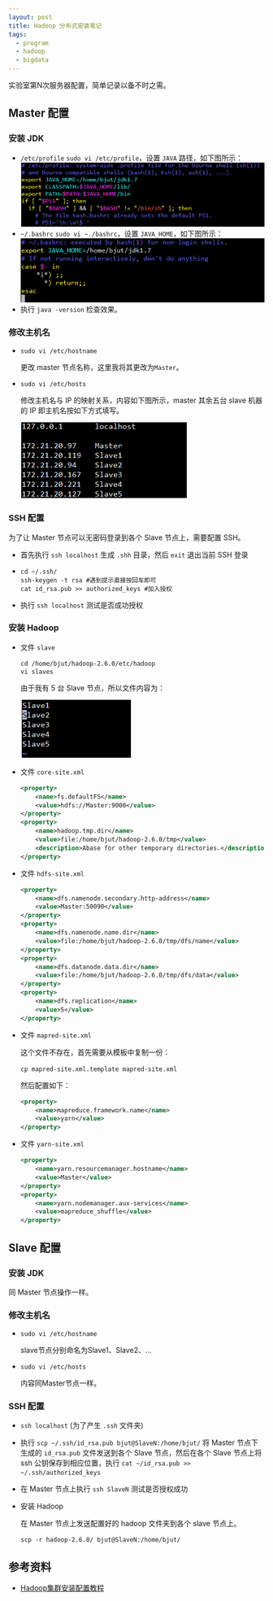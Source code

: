 ```yaml
---
layout: post
title: Hadoop 分布式安装笔记
tags: 
  - program
  - hadoop
  - bigdata
---
```


实验室第N次服务器配置，简单记录以备不时之需。

## Master 配置

### 安装 JDK

- `/etc/profile`
  `sudo vi /etc/profile`，设置 `JAVA` 路径，如下图所示：
  ![etcProfile](\media\files\2017\07\04\etcProfile.png)
- `~/.bashrc`
  `sudo vi ~./bashrc`，设置 `JAVA_HOME`，如下图所示：
  ![bashrc](\media\files\2017\07\04\bashrc.png)
- 执行 `java -version` 检查效果。

### 修改主机名

- `sudo vi /etc/hostname`

  更改 master 节点名称，这里我将其更改为`Master`。

- `sudo vi /etc/hosts`

  修改主机名与 IP 的映射关系，内容如下图所示，master 其余五台 slave 机器的 IP 即主机名按如下方式填写。

  ![modifyNameIP](\media\files\2017\07\04\modifyNameIP.png)

### SSH 配置

为了让 Master 节点可以无密码登录到各个 Slave 节点上，需要配置 SSH。

- 首先执行 `ssh localhost` 生成 `.shh` 目录，然后 `exit` 退出当前 SSH 登录

- ```shell
  cd ~/.ssh/
  ssh-keygen -t rsa #遇到提示直接按回车即可
  cat id_rsa.pub >> authorized_keys #加入授权
  ```

- 执行 `ssh localhost` 测试是否成功授权

### 安装 Hadoop

- 文件 `slave`

  ```shell
  cd /home/bjut/hadoop-2.6.0/etc/hadoop
  vi slaves
  ```

  由于我有 5 台 Slave 节点，所以文件内容为：

   ![slaves](\media\files\2017\07\04\slaves.png)

- 文件 `core-site.xml`

  ```xml
  <property>
      <name>fs.defaultFS</name>
      <value>hdfs://Master:9000</value>
  </property>
  <property>
      <name>hadoop.tmp.dir</name>
      <value>file:/home/bjut/hadoop-2.6.0/tmp</value>
      <description>Abase for other temporary directories.</description>
  </property>
  ```

- 文件 `hdfs-site.xml`

  ```xml
  <property>
      <name>dfs.namenode.secondary.http-address</name>
      <value>Master:50090</value>
  </property>
  <property>
      <name>dfs.namenode.name.dir</name>
      <value>file:/home/bjut/hadoop-2.6.0/tmp/dfs/name</value>
  </property>
  <property>
      <name>dfs.datanode.data.dir</name>
      <value>file:/home/bjut/hadoop-2.6.0/tmp/dfs/data</value>
  </property>
  <property>
      <name>dfs.replication</name>
      <value>5</value>
  </property>
  ```

- 文件 `mapred-site.xml`

  这个文件不存在，首先需要从模板中复制一份：

  `cp mapred-site.xml.template mapred-site.xml`

  然后配置如下：

  ```xml
  <property>
      <name>mapreduce.framework.name</name>
      <value>yarn</value>
  </property>
  ```

- 文件 `yarn-site.xml`

  ```xml
  <property>
      <name>yarn.resourcemanager.hostname</name>
      <value>Master</value>
  </property>
  <property>
      <name>yarn.nodemanager.aux-services</name>
      <value>mapreduce_shuffle</value>
  </property>
  ```

## Slave 配置

### 安装 JDK

同 Master 节点操作一样。

### 修改主机名

- `sudo vi /etc/hostname`

  slave节点分别命名为Slave1、Slave2、...

- `sudo vi /etc/hosts`

  内容同Master节点一样。

### SSH 配置

- `ssh localhost` (为了产生 `.ssh` 文件夹)

- 执行 `scp ~/.ssh/id_rsa.pub bjut@SlaveN:/home/bjut/` 将 Master 节点下生成的 `id_rsa.pub` 文件发送到各个 Slave 节点，然后在各个 Slave 节点上将 ssh 公钥保存到相应位置，执行 `cat ~/id_rsa.pub >> ~/.ssh/authorized_keys`

- 在 Master 节点上执行 `ssh SlaveN` 测试是否授权成功


- 安装 Hadoop

  在 Master 节点上发送配置好的 hadoop 文件夹到各个 slave 节点上。

  ```shell
  scp -r hadoop-2.6.0/ bjut@SlaveN:/home/bjut/
  ```


## 参考资料

- [Hadoop集群安装配置教程](http://www.powerxing.com/install-hadoop-cluster/)